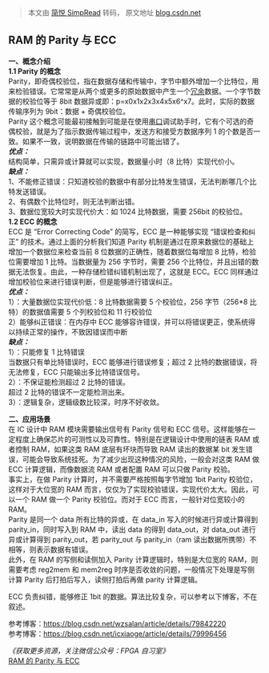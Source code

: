 > 本文由 [简悦 SimpRead](http://ksria.com/simpread/) 转码， 原文地址 [blog.csdn.net](https://blog.csdn.net/qq_38708943/article/details/109372553)

RAM 的 Parity 与 ECC
------------------

**一、概念介绍**  
**1.1 Parity 的概念**  
Parity，即奇偶校验位，指在数据存储和传输中，字节中额外增加一个比特位，用来检验错误。它常常是从两个或更多的原始数据中产生一个[冗余](https://so.csdn.net/so/search?q=%E5%86%97%E4%BD%99&spm=1001.2101.3001.7020)数据。一个字节数据的校验位等于 8bit 数据异或即：p=x0x1x2x3x4x5x6^x7。此时，实际的数据传输序列为 9bit：数据 + 奇偶校验位。  
Parity 这个概念可能最初接触到可能是在使用[串口](https://so.csdn.net/so/search?q=%E4%B8%B2%E5%8F%A3&spm=1001.2101.3001.7020)调试助手时，它有个可选的奇偶校验，就是为了指示数据传输过程中，发送方和接受方数据序列 1 的个数是否一致。如果不一致，说明数据在传输的链路中可能出错了。  
_**优点：**_  
结构简单，只需异或计算就可以实现，数据量小时（8 比特）实现代价小。  
_**缺点：**_  
1、不能修正错误：只知道校验的数据中有部分比特发生错误，无法判断哪几个比特发送错误。  
2、有偶数个比特位时，则无法判断出错。  
3、数据位宽较大时实现代价大：如 1024 比特数据，需要 256bit 的校验位。  
**1.2 ECC 的概念**  
ECC 是 “Error Correcting Code” 的简写，ECC 是一种能够实现 “错误检查和纠正” 的技术。通过上面的分析我们知道 Parity 机制是通过在原来数据位的基础上增加一个数据位来检查当前 8 位数据的正确性，随着数据位每增加 8 比特，检验位需要增加 1 比特。当数据量为 256 字节时，需要 256 个比特位，并且出错的数据无法恢复。由此，一种存储检错纠错机制出现了，这就是 ECC。ECC 同样通过增加校验位来进行错误判断，但是能够进行错误纠正。  
_**优点：**_  
1）：大量数据位实现代价低：8 比特数据需要 5 个校验位，256 字节（256*8 比特）的数据值需要 5 个列校验位和 11 行校验位  
2）能够纠正错误：在内存中 ECC 能够容许错误，并可以将错误更正，使系统得以持续正常的操作，不致因错误而中断  
_**缺点：**_  
1）：只能修复 1 比特错误  
当数据只有单比特错误时，ECC 能够进行错误修复；超过 2 比特的数据错误，将无法修复，ECC 只能输出多比特错误信号。  
2）：不保证能检测超过 2 比特的错误。  
超过 2 比特的错误不一定能检测出来。  
3）：逻辑复杂，逻辑级数比较深，时序不好收敛。

**二、应用场景**  
在 IC 设计中 RAM 模块需要输出信号有 Parity 信号和 ECC 信号。这样能够在一定程度上确保芯片的可测性以及可靠性。特别是在逻辑设计中使用的链表 RAM 或者控制 RAM，如果这类 RAM 底层有坏块而导致 RAM 读出的数据某 bit 发生错误，可能会导致系统挂死。为了减少出现这种情况的风险，一般会对这类 RAM 做 ECC 计算逻辑，而像数据流 RAM 或者配置 RAM 可以只做 Parity 校验。  
事实上，在做 Parity 计算时，并不需要严格按照每字节增加 1bit Parity 校验位，这样对于大位宽的 RAM 而言，仅仅为了实现校验错误，实现代价太大。因此，可以一个 RAM 做一个 Parity 校验位。而对于 ECC 而言，一般针对位宽较小的 RAM。  
Parity 是同一个 data 所有比特的异或，在 data_in 写入的时候进行异或计算得到 parity_in，同时写入到 RAM 中，读出 data 的得到 data_out，对 data_out 进行异或计算得到 parity_out，若 parity_out 与 parity_in（ram 读出数据所携带）不相等，则表示数据有错误。  
此外，在 RAM 的写侧和读侧加入 Parity 计算逻辑时，特别是大位宽的 RAM，则需要考虑 reg2mem 和 mem2reg 时序是否收敛的问题，一般情况下处理是写侧计算 Parity 后打拍后写入，读侧打拍后再做 parity 计算逻辑。

ECC 负责纠错，能够修正 1bit 的数据。算法比较复杂，可以参考以下博客，不在叙述。

参考博客：https://blog.csdn.net/wzsalan/article/details/79842220  
参考博客：https://blog.csdn.net/icxiaoge/article/details/79996456

_《获取更多资源，关注微信公众号：FPGA 自习室》_  
[RAM 的 Parity 与 ECC](https://mp.weixin.qq.com/s?__biz=MzU2MTc2ODgyNg==&mid=2247483894&idx=1&sn=d67d68b7fbef4f15abc5709c01e892e5&chksm=fc72f1e3cb0578f5017df73306250926d83a6f0225a2e9da00d4ab3b3792064abff87abeefea&token=620798565&lang=zh_CN#rd)
